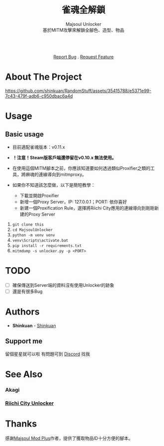 <br/>
<p align="center">
  <h1 align="center">雀魂全解鎖</h3>

  <p align="center">
Majsoul Unlocker<br>
基於MITM攻擊來解鎖全腳色、造型、物品<br>
    <br/>
    <br/>
    <br/>
    <br/>
    <a href="https://github.com/shinkuan/MajsoulUnlocker/issues">Report Bug</a>
    .
    <a href="https://github.com/shinkuan/MajsoulUnlocker/issues">Request Feature</a>
  </p>
</p>

# About The Project

https://github.com/shinkuan/RandomStuff/assets/35415788/e5371e99-7c43-479f-adb6-c950dbac6a4d

# Usage

## Basic usage

- 目前適配雀魂版本：v0.11.x
- __！注意！Steam版客戶端還停留在v0.10.x 無法使用。__

- 在使用這個MITM腳本之前，你應該知道要如何透過類似Proxifier之類的工具，將麻魂的連線導向到mitmproxy。
- 如果你不知道該怎麼做，以下是簡短教學：
  - 下載並開啟Proxifier
  - 新增一個Proxy Server，IP: 127.0.0.1；PORT: 依你喜好
  - 新建一個Proxification Rule，選擇將Riichi City應用的連線導向到剛剛新建的Proxy Server

1. `git clone this`
2. `cd MajsoulUnlocker`
3. `python -m venv venv`
4. `venv\Scripts\activate.bat`
5. `pip install -r requirements.txt`
6. `mitmdump -s unlocker.py -p <PORT>`

# TODO
 - [ ] 確保傳送到Server端的資料沒有使用Unlocker的跡象
 - [ ] 還是有很多Bug

# Authors

* **Shinkuan** - [Shinkuan](https://github.com/shinkuan/)

## Support me

留個星星就可以啦
有問題可到 [Discord](https://discord.gg/Z2wjXUK8bN) 找我

# See Also

### Akagi

### [Riichi City Unlocker](https://github.com/shinkuan/RiichiCityUnlocker)

# Thanks

感謝[Majsoul Mod Plus](https://github.com/Avenshy/majsoul_mod_plus)作者，提供了獲取物品ID十分方便的腳本。